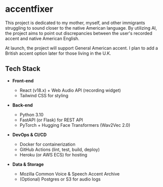 # accentfixer

This project is dedicated to my mother, myself, and other immigrants struggling to sound closer to the native American language. By utilizing AI, the project aims to point out discrepancies between the user's recorded accent and native American English. 

At launch, the project will support General American accent. I plan to add a British accent option later for those living in the U.K.

## Tech Stack

- **Front-end**  
  - React (v18.x) + Web Audio API (recording widget)  
  - Tailwind CSS for styling  

- **Back-end**  
  - Python 3.10  
  - FastAPI (or Flask) for REST API  
  - PyTorch + Hugging Face Transformers (Wav2Vec 2.0)  

- **DevOps & CI/CD**  
  - Docker for containerization  
  - GitHub Actions (lint, test, build, deploy)  
  - Heroku (or AWS ECS) for hosting  

- **Data & Storage**  
  - Mozilla Common Voice & Speech Accent Archive  
  - (Optional) Postgres or S3 for audio logs  
